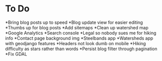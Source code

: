 # To Do
*Bring blog posts up to speed
*Blog update view for easier editing
*Thumbs up for blog posts
*Add sitemaps
*Clean up watershed map
*Google Analytics
*Search console
*Legal so nobody sues me for hiking info
*Contact page background img
*Steelbands app
*Watersheds app with geodjango features
*Headers not look dumb on mobile
*Hiking difficulty as stars rather than words
*Persist blog filter through pagination
*Fix GDAL

